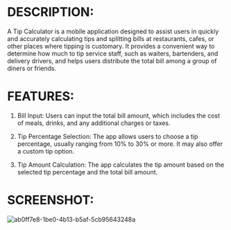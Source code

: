 # DESCRIPTION:

A Tip Calculator is a mobile application designed to assist users in quickly and accurately calculating tips and splitting bills at
restaurants, cafes, or other places where tipping is customary. It provides a convenient way to determine how much to tip service staff, such as waiters, bartenders, and delivery drivers, and helps users distribute the total bill among a group of diners or friends.


# FEATURES:

1. Bill Input: Users can input the total bill amount, which includes the cost of meals, drinks, and any additional charges or taxes.

2. Tip Percentage Selection: The app allows users to choose a tip percentage, usually ranging from 10% to 30% or more. It may also offer a custom tip option.

3. Tip Amount Calculation: The app calculates the tip amount based on the selected tip percentage and the total bill amount.

# SCREENSHOT:

![ab0ff7e8-1be0-4b13-b5af-5cb95643248a](https://github.com/SmitVaishnav/MAD_Assignment_2_21012011156/assets/95563976/67970e50-e370-464e-82fc-0c56d396b0d8)
